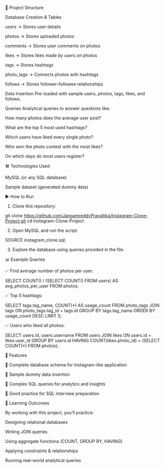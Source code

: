 
📂 Project Structure

Database Creation & Tables

users → Stores user details

photos → Stores uploaded photos

comments → Stores user comments on photos

likes → Stores likes made by users on photos

tags → Stores hashtags

photo_tags → Connects photos with hashtags

follows → Stores follower–followee relationships


Data Insertion
Pre-loaded with sample users, photos, tags, likes, and follows.

Queries
Analytical queries to answer questions like:

How many photos does the average user post?

What are the top 5 most used hashtags?

Which users have liked every single photo?

Who won the photo contest with the most likes?

On which days do most users register?


🛠️ Technologies Used

MySQL (or any SQL database)

Sample dataset (generated dummy data)


▶️ How to Run

1. Clone this repository:

git clone https://github.com/JangamreddyPravallika/Instagram-Clone-Project.git
cd Instagram-Clone-Project


2. Open MySQL and run the script:

SOURCE instagram_clone.sql;

3. Explore the database using queries provided in the file.


📊 Example Queries

✅ Find average number of photos per user:

SELECT COUNT() / (SELECT COUNT() FROM users) 
AS avg_photos_per_user
FROM photos;

✅ Top 5 hashtags:

SELECT tags.tag_name, COUNT(*) AS usage_count
FROM photo_tags
JOIN tags ON photo_tags.tag_id = tags.id
GROUP BY tags.tag_name
ORDER BY usage_count DESC
LIMIT 5;

✅ Users who liked all photos:

SELECT users.id, users.username
FROM users
JOIN likes ON users.id = likes.user_id
GROUP BY users.id
HAVING COUNT(likes.photo_id) = (SELECT COUNT(*) FROM photos);


🚀 Features

📌 Complete database schema for Instagram-like application

📌 Sample dummy data insertion

📌 Complex SQL queries for analytics and insights

📌 Good practice for SQL interview preparation


📖 Learning Outcomes

By working with this project, you’ll practice:

Designing relational databases

Writing JOIN queries

Using aggregate functions (COUNT, GROUP BY, HAVING)

Applying constraints & relationships

Running real-world analytical queries



